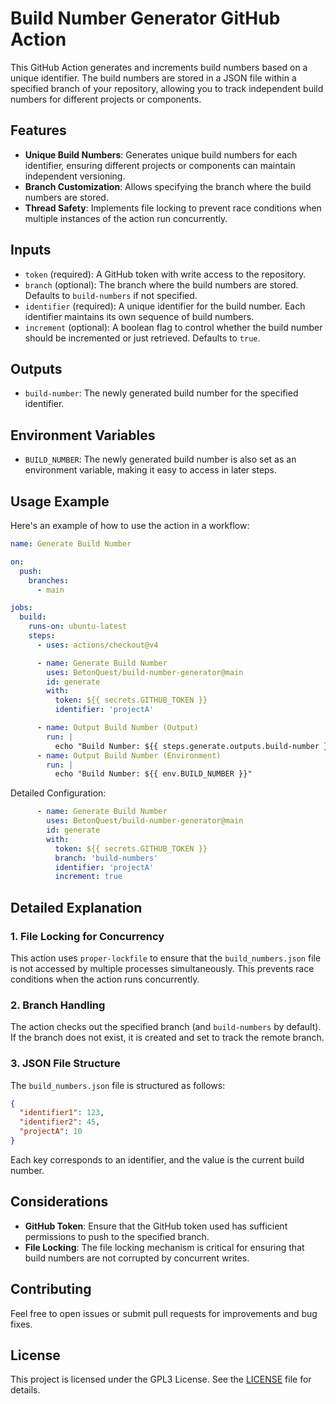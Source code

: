 # Build Number Generator GitHub Action

This GitHub Action generates and increments build numbers based on a unique identifier. The build numbers are stored in
a JSON file within a specified branch of your repository, allowing you to track independent build numbers for different
projects or components.

## Features

- **Unique Build Numbers**: Generates unique build numbers for each identifier, ensuring different projects or components
  can maintain independent versioning.
- **Branch Customization**: Allows specifying the branch where the build numbers are stored.
- **Thread Safety**: Implements file locking to prevent race conditions when multiple instances of the action run concurrently.

## Inputs

- `token` (required): A GitHub token with write access to the repository.
- `branch` (optional): The branch where the build numbers are stored. Defaults to `build-numbers` if not specified.
- `identifier` (required): A unique identifier for the build number. Each identifier maintains its own sequence of build numbers.
- `increment` (optional): A boolean flag to control whether the build number should be incremented or just retrieved. Defaults to `true`.

## Outputs

- `build-number`: The newly generated build number for the specified identifier.

## Environment Variables

- `BUILD_NUMBER`: The newly generated build number is also set as an environment variable, making it easy to access in later steps.

## Usage Example

Here's an example of how to use the action in a workflow:

```yaml
name: Generate Build Number

on:
  push:
    branches:
      - main

jobs:
  build:
    runs-on: ubuntu-latest
    steps:
      - uses: actions/checkout@v4

      - name: Generate Build Number
        uses: BetonQuest/build-number-generator@main
        id: generate
        with:
          token: ${{ secrets.GITHUB_TOKEN }}
          identifier: 'projectA'

      - name: Output Build Number (Output)
        run: |
          echo "Build Number: ${{ steps.generate.outputs.build-number }}"
      - name: Output Build Number (Environment)
        run: |
          echo "Build Number: ${{ env.BUILD_NUMBER }}"
```

Detailed Configuration:

````yaml
      - name: Generate Build Number
        uses: BetonQuest/build-number-generator@main
        id: generate
        with:
          token: ${{ secrets.GITHUB_TOKEN }}
          branch: 'build-numbers' 
          identifier: 'projectA'
          increment: true
````

## Detailed Explanation
### 1. File Locking for Concurrency
This action uses `proper-lockfile` to ensure that the `build_numbers.json` file is not accessed by multiple processes
simultaneously.
This prevents race conditions when the action runs concurrently.

### 2. Branch Handling
The action checks out the specified branch (and `build-numbers` by default).
If the branch does not exist, it is created and set to track the remote branch.

### 3. JSON File Structure
The `build_numbers.json` file is structured as follows:

```json
{
  "identifier1": 123,
  "identifier2": 45,
  "projectA": 10
}
```

Each key corresponds to an identifier, and the value is the current build number.

## Considerations
   
- **GitHub Token**: Ensure that the GitHub token used has sufficient permissions to push to the specified branch.
- **File Locking**: The file locking mechanism is critical for ensuring that build numbers are not corrupted by concurrent writes.

## Contributing
   
Feel free to open issues or submit pull requests for improvements and bug fixes.

## License

This project is licensed under the GPL3 License. See the [LICENSE](/LICENSE) file for details.
